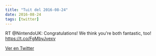 ```yaml
---
title: "Tuit del 2016-08-24"
date: 2016-08-24
tags: [twitter]
---
```


RT @NintendoUK: Congratulations! We think you're both fantastic, too! https://t.co/FgMbyJvexv



[Ver en Twitter](https://twitter.com/i/web/status/768332706832867328)
